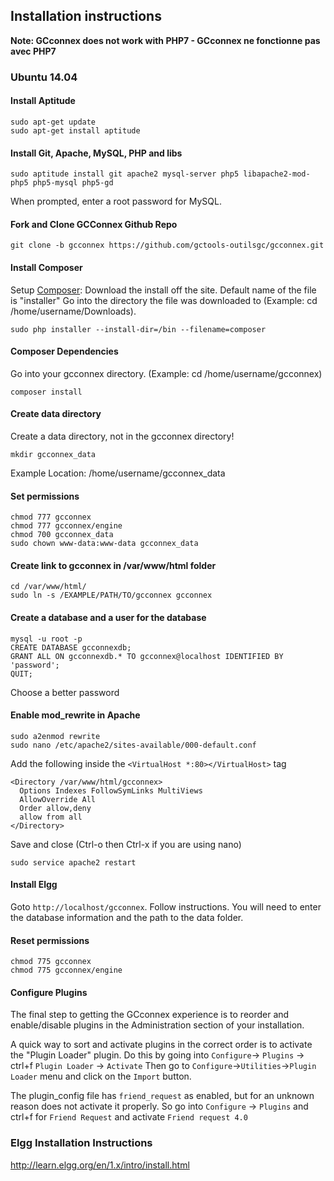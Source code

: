## Installation instructions
**Note: GCconnex does not work with PHP7 - GCconnex ne fonctionne pas avec PHP7**

### Ubuntu 14.04
#### Install Aptitude
    sudo apt-get update
    sudo apt-get install aptitude
#### Install Git, Apache, MySQL, PHP and libs
    sudo aptitude install git apache2 mysql-server php5 libapache2-mod-php5 php5-mysql php5-gd
When prompted, enter a root password for MySQL.

#### Fork and Clone GCConnex Github Repo
    git clone -b gcconnex https://github.com/gctools-outilsgc/gcconnex.git

#### Install Composer 
Setup [Composer](https://getcomposer.org/download/): 
Download the install off the site. Default name of the file is "installer"
Go into the directory the file was downloaded to (Example: cd /home/username/Downloads).

    sudo php installer --install-dir=/bin --filename=composer
    
#### Composer Dependencies
Go into your gcconnex directory. (Example: cd /home/username/gcconnex)

    composer install

#### Create data directory
Create a data directory, not in the gcconnex directory!

    mkdir gcconnex_data
Example Location: /home/username/gcconnex_data

#### Set permissions
    chmod 777 gcconnex
    chmod 777 gcconnex/engine
    chmod 700 gcconnex_data
    sudo chown www-data:www-data gcconnex_data

#### Create link to gcconnex in /var/www/html folder
    cd /var/www/html/
    sudo ln -s /EXAMPLE/PATH/TO/gcconnex gcconnex

#### Create a database and a user for the database
    mysql -u root -p
    CREATE DATABASE gcconnexdb;
    GRANT ALL ON gcconnexdb.* TO gcconnex@localhost IDENTIFIED BY 'password';
    QUIT;
Choose a better password

#### Enable mod_rewrite in Apache
    sudo a2enmod rewrite
    sudo nano /etc/apache2/sites-available/000-default.conf

Add the following inside the ```<VirtualHost *:80></VirtualHost>``` tag
```
<Directory /var/www/html/gcconnex>
  Options Indexes FollowSymLinks MultiViews
  AllowOverride All
  Order allow,deny
  allow from all
</Directory>
```

Save and close (Ctrl-o then Ctrl-x if you are using nano)

    sudo service apache2 restart

#### Install Elgg
Goto ```http://localhost/gcconnex```.  Follow instructions.  You will need to enter the database information and the path to the data folder.

#### Reset permissions
    chmod 775 gcconnex
    chmod 775 gcconnex/engine

#### Configure Plugins
The final step to getting the GCconnex experience is to reorder and
enable/disable plugins in the Administration section of your installation.

A quick way to sort and activate plugins in the correct order is to activate
the "Plugin Loader" plugin. Do this by going into `Configure`-> `Plugins` -> ctrl+f `Plugin Loader` -> `Activate`
Then go to
`Configure`->`Utilities`->`Plugin Loader` menu and click on the `Import`
button.

The plugin_config file has `friend_request` as enabled, but for an unknown reason does not activate it properly. So go into `Configure` -> `Plugins` and ctrl+f for `Friend Request` and activate `Friend request 4.0`

### Elgg Installation Instructions
http://learn.elgg.org/en/1.x/intro/install.html
